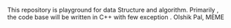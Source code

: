 This repository is playground for data Structure and algorithm. Primarily , the code base will be written in C++ with few exception .
OIshik Pal, MEME